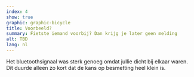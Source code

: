 ```yaml
---
index: 4
show: true
graphic: graphic-bicycle
title: Voorbeeld?
summary: Fietste iemand voorbij? Dan krijg je later geen melding
alt: TBD
lang: nl
---
```


Het bluetoothsignaal was sterk genoeg omdat jullie dicht bij elkaar waren. Dit duurde alleen zo kort dat de kans op besmetting heel klein is.
